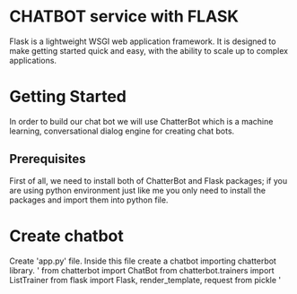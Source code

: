 # CHATBOT service with FLASK
Flask is a lightweight WSGI web application framework. It is designed to make getting started quick and easy, with the ability to scale up to complex applications.
# Getting Started
In order to build our chat bot we will use ChatterBot which is a machine learning, conversational dialog engine for creating chat bots.
## Prerequisites
First of all, we need to install both of ChatterBot and Flask packages; if you are using python environment just like me you only need to install the packages and import them into python file.
# Create chatbot
Create 'app.py' file. Inside this file create a chatbot importing chatterbot library.
'
from chatterbot import ChatBot
from chatterbot.trainers import ListTrainer
from flask import Flask, render_template, request
from pickle
'
